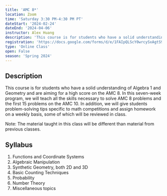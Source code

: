 ```yaml
---
title: 'AMC 8*'
location: Zoom
time: 'Saturday 3:30 PM-4:30 PM PT'
dateStart: '2024-02-24'
dateEnd: '2024-04-06'
instructor: Alex Huang
description: 'This course is for students who have a solid understanding of Algebra 1 and Geometry and are aiming for a high score on the AMC 8. * The start date has changed from 2/10 to 2/24.'
registration: 'https://docs.google.com/forms/d/e/1FAIpQLScY0wrcySxAgtS9xDxU5cTiLWhpO_-ro5je7wqs-kI9hW68kA/viewform'
type: 'Online Class'
open: False
season: 'Spring 2024'
---
```


## Description

This course is for students who have a solid understanding of Algebra 1 and Geometry and are aiming for a high score on the AMC 8. In this seven-week program, we will teach all the skills necessary to solve AMC 8 problems and the first 15 problems on the AMC 10. In addition, we will give students problem-solving tips specific to math competitions and assign homework on a weekly basis, some of which will be reviewed in class.

Note: The material taught in this class will be different than material from previous classes.

## Syllabus

1. Functions and Coordinate Systems
2. Algebraic Manipulation
3. Synthetic Geometry, both 2D and 3D
4. Basic Counting Techniques
5. Probability
6. Number Theory
7. Miscellaneous topics
